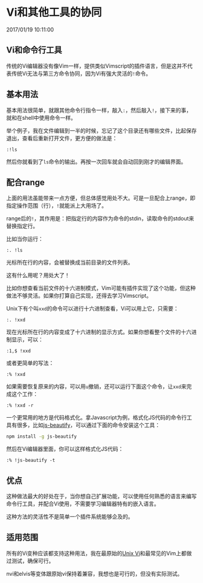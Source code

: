 # Vi和其他工具的协同
2017/01/19 10:11:00


## Vi和命令行工具

传统的Vi编辑器没有像Vim一样，提供类似Vimscript的插件语言，但是这并不代表传统Vi无法与第三方命令协同，因为Vi有强大灵活的`!`命令。


## 基本用法

基本用法很简单，就跟其他命令行指令一样，敲入`:`，然后敲入`!`，接下来的事，就和在shell中使用命令一样。

举个例子，我在文件编辑到一半的时候，忘记了这个目录还有哪些文件，比起保存退出，查看后重新打开文件，更方便的做法是：

```
:!ls
```

然后你就看到了`ls`命令的输出。再按一次回车就会自动回到刚才的编辑界面。


## 配合range

上面的用法虽能带来一点方便，但总体感觉用处不大。可是一旦配合上range，即指定操作范围（行），`!`就能派上大用场了。

range后的`!`，其作用是：把指定行的内容作为命令的stdin，读取命令的stdout来替换指定行。

比如当你运行：

```
:. !ls
```

光标所在行的内容，会被替换成当前目录的文件列表。

这有什么用呢？用处大了！

比如你想查看当前文件的十六进制模式，Vim可能有插件实现了这个功能，但这种做法不够灵活。如果你打算自己实现，还得去学习Vimscript。

Unix下有个叫`xxd`的命令可以进行十六进制查看，Vi可以用上它，只需要：

```
:. !xxd
```

现在光标所在行的内容变成了十六进制的显示方式。如果你想看整个文件的十六进制显示，可以：

```
:1,$ !xxd
```

或者更简单的写法：

```
:% !xxd
```

如果需要恢复原来的内容，可以用`u`撤销，还可以运行下面这个命令，让`xxd`来完成这个工作：

```
:% !xxd -r
```

一个更常用的地方是代码格式化。拿Javascript为例，格式化JS代码的命令行工具有很多，比如[js-beautify][js-beautify]，可以通过下面的命令安装这个工具：

```sh
npm install -g js-beautify
```

然后在Vi编辑器里面，你可以这样格式化JS代码：

```
:% !js-beautify -t
```


## 优点

这种做法最大的好处在于，当你想自己扩展功能，可以使用任何熟悉的语言来编写命令行工具，并配合Vi使用，不需要学习编辑器特有的嵌入语言。

这种方法的灵活性不是简单一个插件系统能够企及的。


## 适用范围

所有的Vi变种应该都支持这种用法，我在最原始的[Unix Vi][ex]和最常见的Vim上都做过测试，确保可行。

nvi和elvis等变体跟原始vi保持着兼容，我想也是可行的，但没有实际测试。


[ex]: https://downloads.sourceforge.net/project/ex-vi/ex-vi/050325/ex-050325.tar.bz2
[js-beautify]: https://www.npmjs.com/package/js-beautify

